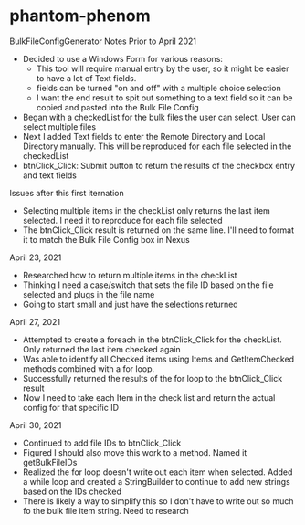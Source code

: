 # phantom-phenom
BulkFileConfigGenerator Notes
Prior to April 2021
- Decided to use a Windows Form for various reasons:
    - This tool will require manual entry by the user, so it might be easier to have a lot of Text fields. 
    -  fields can be turned "on and off" with a multiple choice selection
    - I want the end result to spit out something to a text field so it can be copied and pasted into the Bulk File Config
- Began with a checkedList for the bulk files the user can select. User can select multiple files
- Next I added Text fields to enter the Remote Directory and Local Directory manually. This will be reproduced for each file selected in the checkedList
- btnClick_Click: Submit button to return the results of the checkbox entry and text fields

Issues after this first iternation
- Selecting multiple items in the checkList only returns the last item selected. I need it to reproduce for each file selected
- The btnClick_Click result is returned on the same line. I'll need to format it to match the Bulk File Config box in Nexus

April 23, 2021
- Researched how to return multiple items in the checkList
- Thinking I need a case/switch that sets the file ID based on the file selected and plugs in the file name
- Going to start small and just have the selections returned

April 27, 2021
- Attempted to create a foreach in the btnClick_Click for the checkList. Only returned the last item checked again
- Was able to identify all Checked items using Items and GetItemChecked methods combined with a for loop.
- Successfully returned the results of the for loop to the btnClick_Click result
- Now I need to take each Item in the check list and return the actual config for that specific ID

April 30, 2021
 - Continued to add file IDs to btnClick_Click
 - Figured I should also move this work to a method. Named it getBulkFileIDs
 - Realized the for loop doesn't write out each item when selected. Added a while loop and created a StringBuilder to continue to add new strings based on the IDs checked
 - There is likely a way to simplify this so I don't have to write out so much fo the bulk file item string. Need to research
